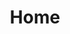 ---
title: Home
layout: home
intro: <strong>Fri3d Camp</strong> is een gezinsvriendelijk zomerkamp voor hackers, makers en doe-het-zelvers. Voor zijn tweede editie gaat Fri3d Camp 2016 door van <strong>zaterdag 13 tot en met maandag 15 augustus 2016</strong>, in <strong>de Hoge Rielen</strong> in Kasterlee. Als je mee wil bijdragen aan de organisatie van het kamp, neem dan contact op met <a href="mailto:info@fri3d.be">info@fri3d.be</a>.
col1: <h2>Tickets?</h2><p>Er zullen in totaal 256 tickets beschikbaar zijn voor Fri3d Camp 2016. Tickets zijn nog niet te koop. Onze shop gaat pas in mei of juni open. <a href="http://twitter.com/fri3dcamp">Volg ons op Twitter</a> om op de hoogte te blijven.</p>
col2: <h2>Tickets?</h2><p>Er zullen in totaal 256 tickets beschikbaar zijn voor Fri3d Camp 2016. Tickets zijn nog niet te koop. Onze shop gaat pas in mei of juni open. <a href="http://twitter.com/fri3dcamp">Volg ons op Twitter</a> om op de hoogte te blijven.</p>
fotocredits: Foto's door <a href="https://www.flickr.com/photos/christophevg/sets/72157646541776286">christophevg</a>, <a href="https://www.flickr.com/photos/lieven_blancke/">lievenblancke</a> & <a href="https://www.flickr.com/photos/automaton_be/albums/72157646154967970">automaton_be</a>.
---